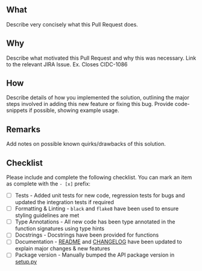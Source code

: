 ## What

Describe very concisely what this Pull Request does.

## Why

Describe what motivated this Pull Request and why this was necessary. Link to the relevant JIRA Issue. Ex. Closes CIDC-1086

## How

Describe details of how you implemented the solution, outlining the major steps involved in adding this new feature or fixing this bug. Provide code-snippets if possible, showing example usage.

## Remarks

Add notes on possible known quirks/drawbacks of this solution.

## Checklist

Please include and complete the following checklist. You can mark an item as complete with the `- [x]` prefix:

- [ ] Tests - Added unit tests for new code, regression tests for bugs and updated the integration tests if required
- [ ] Formatting & Linting - `black` and `flake8` have been used to ensure styling guidelines are met
- [ ] Type Annotations - All new code has been type annotated in the function signatures using type hints
- [ ] Docstrings - Docstrings have been provided for functions
- [ ] Documentation - [README](https://github.com/CIMAC-CIDC/cidc-api-gae/blob/master/README.md) and [CHANGELOG](https://github.com/CIMAC-CIDC/cidc-api-gae/blob/master/CHANGELOG.md) have been updated to explain major changes & new features
- [ ] Package version - Manually bumped the API package version in [setup.py](https://github.com/CIMAC-CIDC/cidc-api-gae/blob/master/setup.py#L21)
